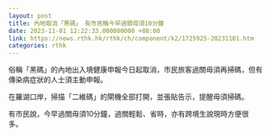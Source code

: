 ```yaml
---
layout: post
title: 內地取消「黑碼」　有市民稱今早過關毋須10分鐘
date: 2023-11-01 12:22:33.000000000 +08:00
link: https://news.rthk.hk/rthk/ch/component/k2/1725925-20231101.htm
categories: rthk
---
```


俗稱「黑碼」的內地出入境健康申報今日起取消，市民旅客過關毋須再掃碼，但有傳染病症狀的人士須主動申報。

在羅湖口岸，掃描「二維碼」的閘機全部打開，並張貼告示，提醒毋須掃碼。

有市民說，今早過關毋須10分鐘，過關輕鬆、省時，亦有跨境生說現時方便很多。
